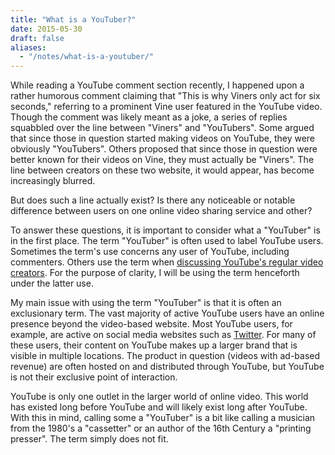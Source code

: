 ```yaml
---
title: "What is a YouTuber?"
date: 2015-05-30
draft: false
aliases:
  - "/notes/what-is-a-youtuber/"
---
```


While reading a YouTube comment section recently, I happened upon a
rather humorous comment claiming that "This is why Viners only act for
six seconds," referring to a prominent Vine user featured in the
YouTube video. Though the comment was likely meant as a joke, a series
of replies squabbled over the line between "Viners" and
"YouTubers". Some argued that since those in question started making
videos on YouTube, they were obviously "YouTubers". Others proposed
that since those in question were better known for their videos on
Vine, they must actually be "Viners". The line between creators on
these two website, it would appear, has become increasingly blurred.

But does such a line actually exist? Is there any noticeable or
notable difference between users on one online video sharing service
and other?

To answer these questions, it is important to consider what a
"YouTuber" is in the first place. The term "YouTuber" is often used to
label YouTube users.  Sometimes the term's use concerns any user of
YouTube, including commenters.  Others use the term when [discussing YouTube's regular video creators](http://video.pbs.org/video/2365039828/).  For the purpose of clarity, I
will be using the term henceforth under the latter use.

My main issue with using the term "YouTuber" is that it is often an
exclusionary term. The vast majority of active YouTube users have an
online presence beyond the video-based website. Most YouTube users,
for example, are active on social media websites such as
[Twitter](https://twitter.com/CarlColglazier). For many of these users, their content on YouTube makes
up a larger brand that is visible in multiple locations. The product
in question (videos with ad-based revenue) are often hosted on and
distributed through YouTube, but YouTube is not their exclusive point
of interaction.

YouTube is only one outlet in the larger world of online video. This
world has existed long before YouTube and will likely exist long after
YouTube. With this in mind, calling some a "YouTuber" is a bit like
calling a musician from the 1980's a "cassetter" or an author of the
16th Century a "printing presser". The term simply does not fit.
